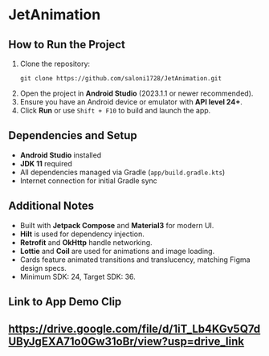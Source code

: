 # JetAnimation

## How to Run the Project

1. Clone the repository:
   ```
   git clone https://github.com/saloni1728/JetAnimation.git
   ```
2. Open the project in **Android Studio** (2023.1.1 or newer recommended).
3. Ensure you have an Android device or emulator with **API level 24+**.
4. Click **Run** or use `Shift + F10` to build and launch the app.

## Dependencies and Setup

- **Android Studio** installed
- **JDK 11** required
- All dependencies managed via Gradle (`app/build.gradle.kts`)
- Internet connection for initial Gradle sync

## Additional Notes

- Built with **Jetpack Compose** and **Material3** for modern UI.
- **Hilt** is used for dependency injection.
- **Retrofit** and **OkHttp** handle networking.
- **Lottie** and **Coil** are used for animations and image loading.
- Cards feature animated transitions and translucency, matching Figma design specs.
- Minimum SDK: 24, Target SDK: 36.

## Link to App Demo Clip
https://drive.google.com/file/d/1iT_Lb4KGv5Q7dUByJgEXA71o0Gw31oBr/view?usp=drive_link
---

